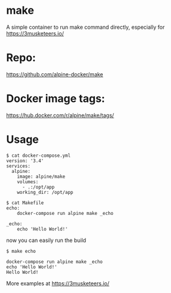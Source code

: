 # make
A simple container to run make command directly, especially for https://3musketeers.io/

# Repo:

https://github.com/alpine-docker/make

# Docker image tags:

https://hub.docker.com/r/alpine/make/tags/

# Usage

```
$ cat docker-compose.yml
version: '3.4'
services:
  alpine:
    image: alpine/make
    volumes:
      - .:/opt/app
    working_dir: /opt/app

$ cat Makefile
echo:
	docker-compose run alpine make _echo

_echo:
	echo 'Hello World!'

```
now you can easily run the build
```
$ make echo 

docker-compose run alpine make _echo
echo 'Hello World!'
Hello World!
```

More examples at https://3musketeers.io/
